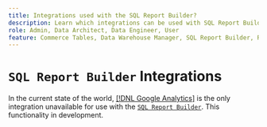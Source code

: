 ```yaml
---
title: Integrations used with the SQL Report Builder?
description: Learn which integrations can be used with SQL Report Builder.
role: Admin, Data Architect, Data Engineer, User
feature: Commerce Tables, Data Warehouse Manager, SQL Report Builder, Reports
---
```

# `SQL Report Builder` Integrations

In the current state of the world, [[!DNL Google Analytics]](../importing-data/integrations/google-analytics.md) is the only integration unavailable for use with the [`SQL Report Builder`](../dev-reports/sql-rpt-bldr.md). This functionality in development.
